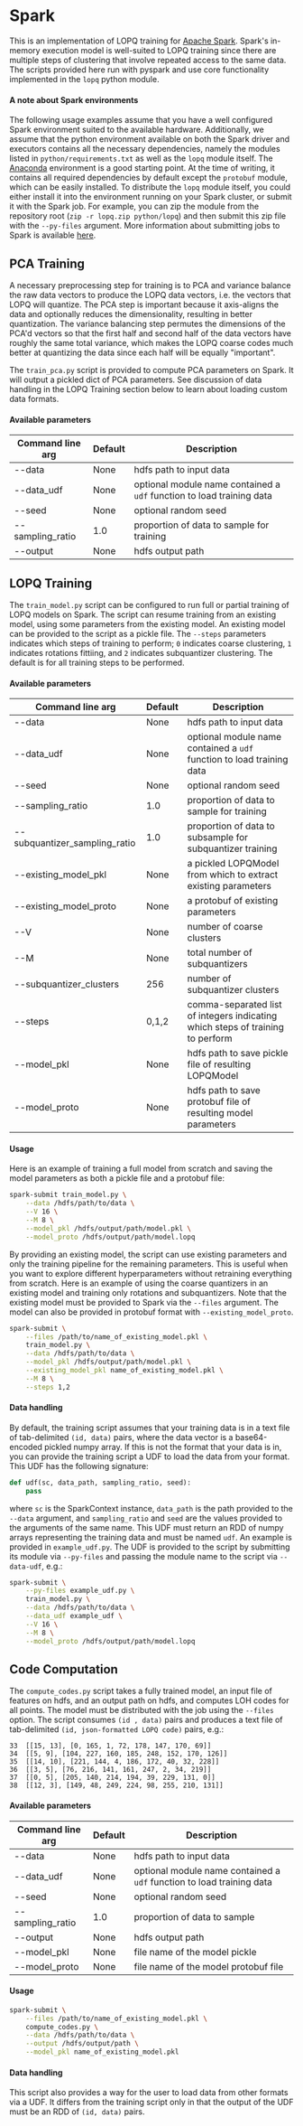 # Spark

This is an implementation of LOPQ training for [Apache Spark](https://spark.apache.org/). Spark's in-memory execution model is well-suited to LOPQ training since there are multiple steps of clustering that involve repeated access to the same data. The scripts provided here run with pyspark and use core functionality implemented in the `lopq` python module.

#### A note about Spark environments

The following usage examples assume that you have a well configured Spark environment suited to the available hardware. Additionally, we assume that the python environment available on both the Spark driver and executors contains all the necessary dependencies, namely the modules listed in `python/requirements.txt` as well as the `lopq` module itself. The [Anaconda](https://www.continuum.io/why-anaconda) environment is a good starting point. At the time of writing, it contains all required dependencies by default except the `protobuf` module, which can be easily installed. To distribute the `lopq` module itself, you could either install it into the environment running on your Spark cluster, or submit it with the Spark job. For example, you can zip the module from the repository root (`zip -r lopq.zip python/lopq`) and then submit this zip file with the `--py-files` argument. More information about submitting jobs to Spark is available [here](https://spark.apache.org/docs/latest/submitting-applications.html).

## PCA Training

A necessary preprocessing step for training is to PCA and variance balance the raw data vectors to produce the LOPQ data vectors, i.e. the vectors that LOPQ will quantize. The PCA step is important because it axis-aligns the data and optionally reduces the dimensionality, resulting in better quantization. The variance balancing step permutes the dimensions of the PCA'd vectors so that the first half and second half of the data vectors have roughly the same total variance, which makes the LOPQ coarse codes much better at quantizing the data since each half will be equally "important".

The `train_pca.py` script is provided to compute PCA parameters on Spark. It will output a pickled dict of PCA parameters. See discussion of data handling in the LOPQ Training section below to learn about loading custom data formats.

#### Available parameters

| Command line arg              | Default | Description                                                                    | 
| ----------------------------- | ------- | ------------------------------------------------------------------------------ |
| --data                        | None    | hdfs path to input data                                                        |
| --data_udf                    | None    | optional module name contained a `udf` function to load training data          |
| --seed                        | None    | optional random seed                                                           |
| --sampling_ratio              | 1.0     | proportion of data to sample for training                                      |
| --output                      | None    | hdfs output path                                                               |


## LOPQ Training

The `train_model.py` script can be configured to run full or partial training of LOPQ models on Spark. The script can resume training from an existing model, using some parameters from the existing model. An existing model can be provided to the script as a pickle file. The `--steps` parameters indicates which steps of training to perform; `0` indicates coarse clustering, `1` indicates rotations fittiing, and `2` indicates subquantizer clustering. The default is for all training steps to be performed.

#### Available parameters

| Command line arg              | Default | Description                                                                    | 
| ----------------------------- | ------- | ------------------------------------------------------------------------------ |
| --data                        | None    | hdfs path to input data                                                        |
| --data_udf                    | None    | optional module name contained a `udf` function to load training data          |
| --seed                        | None    | optional random seed                                                           |
| --sampling_ratio              | 1.0     | proportion of data to sample for training                                      |
| --subquantizer_sampling_ratio | 1.0     | proportion of data to subsample for subquantizer training                      |
| --existing_model_pkl          | None    | a pickled LOPQModel from which to extract existing parameters                  |
| --existing_model_proto        | None    | a protobuf of existing parameters                                              |
| --V                           | None    | number of coarse clusters                                                      |
| --M                           | None    | total number of subquantizers                                                  |
| --subquantizer_clusters       | 256     | number of subquantizer clusters                                                |
| --steps                       | 0,1,2   | comma-separated list of integers indicating which steps of training to perform |
| --model_pkl                   | None    | hdfs path to save pickle file of resulting LOPQModel                           |
| --model_proto                 | None    | hdfs path to save protobuf file of resulting model parameters                  |

#### Usage

Here is an example of training a full model from scratch and saving the model parameters as both a pickle file and a protobuf file:

```bash
spark-submit train_model.py \
	--data /hdfs/path/to/data \
	--V 16 \
	--M 8 \
	--model_pkl /hdfs/output/path/model.pkl \
	--model_proto /hdfs/output/path/model.lopq
```

By providing an existing model, the script can use existing parameters and only the training pipeline for the remaining parameters. This is useful when you want to explore different hyperparameters without retraining everything from scratch. Here is an example of using the coarse quantizers in an existing model and training only rotations and subquantizers. Note that the existing model must be provided to Spark via the `--files` argument. The model can also be provided in protobuf format with `--existing_model_proto`.

```bash
spark-submit \
	--files /path/to/name_of_existing_model.pkl \
	train_model.py \
	--data /hdfs/path/to/data \
	--model_pkl /hdfs/output/path/model.pkl \
	--existing_model_pkl name_of_existing_model.pkl \
	--M 8 \
	--steps 1,2
```

#### Data handling

By default, the training script assumes that your training data is in a text file of tab-delimited `(id, data)` pairs, where the data vector is a base64-encoded pickled numpy array. If this is not the format that your data is in, you can provide the training script a UDF to load the data from your format. This UDF has the following signature:

```python
def udf(sc, data_path, sampling_ratio, seed):
	pass
```

where `sc` is the SparkContext instance, `data_path` is the path provided to the `--data` argument, and `sampling_ratio` and `seed` are the values provided to the arguments of the same name. This UDF must return an RDD of numpy arrays representing the training data and must be named `udf`. An example is provided in `example_udf.py`. The UDF is provided to the script by submitting its module via `--py-files` and passing the module name to the script via `--data-udf`, e.g.:

```bash
spark-submit \
	--py-files example_udf.py \
	train_model.py \
	--data /hdfs/path/to/data \
	--data_udf example_udf \
	--V 16 \
	--M 8 \
	--model_proto /hdfs/output/path/model.lopq
```

## Code Computation

The `compute_codes.py` script takes a fully trained model, an input file of features on hdfs, and an output path on hdfs, and computes LOH codes for all points. The model must be distributed with the job using the `--files` option. The script consumes `(id , data)` pairs and produces a text file of tab-delimited `(id, json-formatted LOPQ code)` pairs, e.g.:

```
33	[[15, 13], [0, 165, 1, 72, 178, 147, 170, 69]]
34	[[5, 9], [104, 227, 160, 185, 248, 152, 170, 126]]
35	[[14, 10], [221, 144, 4, 186, 172, 40, 32, 228]]
36	[[3, 5], [76, 216, 141, 161, 247, 2, 34, 219]]
37	[[0, 5], [205, 140, 214, 194, 39, 229, 131, 0]]
38	[[12, 3], [149, 48, 249, 224, 98, 255, 210, 131]]
```

#### Available parameters

| Command line arg              | Default | Description                                                                    | 
| ----------------------------- | ------- | ------------------------------------------------------------------------------ |
| --data                        | None    | hdfs path to input data                                                        |
| --data_udf                    | None    | optional module name contained a `udf` function to load training data          |
| --seed                        | None    | optional random seed                                                           |
| --sampling_ratio              | 1.0     | proportion of data to sample                                                   |
| --output                      | None    | hdfs output path                                                               |
| --model_pkl                   | None    | file name of the model pickle                                                  |
| --model_proto                 | None    | file name of the model protobuf file                                           |

#### Usage

```bash
spark-submit \
	--files /path/to/name_of_existing_model.pkl \
	compute_codes.py \
	--data /hdfs/path/to/data \
	--output /hdfs/output/path \
	--model_pkl name_of_existing_model.pkl
```

#### Data handling

This script also provides a way for the user to load data from other formats via a UDF. It differs from the training script only in that the output of the UDF must be an RDD of `(id, data)` pairs.
